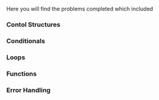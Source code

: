 Here you will find the problems completed which included

### Contol Structures
### Conditionals
### Loops
### Functions
### Error Handling
